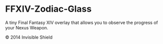 FFXIV-Zodiac-Glass
==================

A tiny Final Fantasy XIV overlay that allows you to observe the progress of your Nexus Weapon.

© 2014 Invisible Shield
